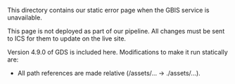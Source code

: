 This directory contains our static error page when the GBIS service is unavailable.

This page is not deployed as part of our pipeline. All changes must be sent to ICS for them to update on the live site.

Version 4.9.0 of GDS is included here. Modifications to make it run statically are:

- All path references are made relative (/assets/... -> ./assets/...).


